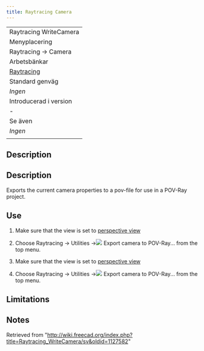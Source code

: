 ```yaml
---
title: Raytracing Camera
---
```

|  |
| --- |
| Raytracing WriteCamera‏‎ |
| Menyplacering |
| Raytracing → Camera‏‎ |
| Arbetsbänkar |
| [Raytracing](/Raytracing_Workbench/sv "Raytracing Workbench/sv") |
| Standard genväg |
| *Ingen* |
| Introducerad i version |
| - |
| Se även |
| *Ingen* |
|  |

## Description

## Description

Exports the current camera properties to a pov-file for use in a POV-Ray project.

## Use

1. Make sure that the view is set to [perspective view](/Std_PerspectiveCamera "Std PerspectiveCamera")
2. Choose  Raytracing →  Utilities →![](/images/Raytracing_Camera.png) Export camera to POV-Ray... from the top menu.

1. Make sure that the view is set to [perspective view](/Std_PerspectiveCamera "Std PerspectiveCamera")
2. Choose Raytracing → Utilities →![](/images/Raytracing_WriteCamera.svg) Export camera to POV-Ray... from the top menu.

## Limitations

## Notes

Retrieved from "<http://wiki.freecad.org/index.php?title=Raytracing_WriteCamera/sv&oldid=1127582>"